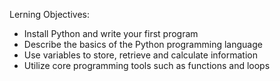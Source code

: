 Lerning Objectives:

- Install Python and write your first program
- Describe the basics of the Python programming language
- Use variables to store, retrieve and calculate information
- Utilize core programming tools such as functions and loops
